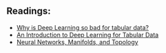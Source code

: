 ## Readings:

* [Why is Deep Learning so bad for tabular data?](https://www.reddit.com/r/MachineLearning/comments/9826bt/d_why_is_deep_learning_so_bad_for_tabular_data/)
* [An Introduction to Deep Learning for Tabular Data](https://www.fast.ai/2018/04/29/categorical-embeddings/)
* [Neural Networks, Manifolds, and Topology](http://colah.github.io/posts/2014-03-NN-Manifolds-Topology/)
